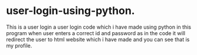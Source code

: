# user-login-using-python.
This is a user login a user login code which i have made using python in this program when user enters a correct id and password as in the code it will redirect the user to  html website which i have made and you can see that is my profile.
